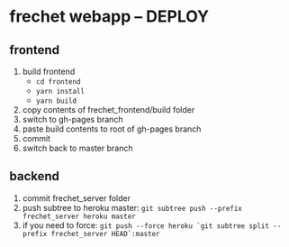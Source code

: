 # frechet webapp – DEPLOY

## frontend
1. build frontend
	* ```cd frontend```
	* ```yarn install```
	* ```yarn build```
2. copy contents of frechet_frontend/build folder
3. switch to gh-pages branch
4. paste build contents to root of gh-pages branch
5. commit
6. switch back to master branch

## backend
1. commit frechet_server folder
2. push subtree to heroku master: ```git subtree push --prefix frechet_server heroku master```
3. if you need to force: ```git push --force heroku `git subtree split --prefix frechet_server HEAD`:master```